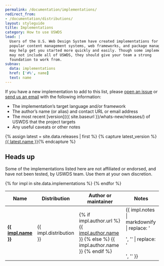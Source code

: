 ```yaml
---
permalink: /documentation/implementations/
redirect_from:
- /documentation/distributions/
layout: styleguide
title: Implementations
category: How to use USWDS
lead: |
  Users of the U.S. Web Design System have created implementations for
  popular content management systems, web frameworks, and package managers that
  may help get you started more quickly and easily. Though some implementations
  may not include all of USWDS, they should give your team a strong
  foundation to work from.
subnav:
  data: implementations
  href: ['#%', name]
  text: name
---
```


If you have a new implementation to add to this list, please [open an issue] or [send us an email] with the following information:

* The implementation’s target language and/or framework
* The author’s name (or alias) and contact URL or email address
* The most recent [version]({{ site.baseurl }}/whats-new/releases/) of USWDS that the project targets
* Any useful caveats or other notes

{% assign latest = site.data.releases | first %}
{% capture latest_version %}<a href="{{ site.baseurl }}/whats-new/releases/#version-{{ latest.name | slugify }}">{{ latest.name }}</a>{% endcapture %}

<div class="usa-alert usa-alert--warning">
  <div class="usa-alert__body">
    <h2 class="usa-alert__heading">Heads up</h2>
    <p class="usa-alert__text">Some of the implementations listed here are not affiliated or endorsed, and have not been tested, by USWDS team. Use them at your own discretion.</p>
  </div>
</div>

<div class="site-table-wrapper margin-top-4">
  <table class="usa-table--borderless site-table-responsive">
    <thead>
      <tr>
        <th scope="col">Name</th>
        <th scope="col">Distribution</th>
        <th scope="col">Author or maintainer</th>
        <th scope="col">Notes</th>
      </tr>
    </thead>
  {% for impl in site.data.implementations %}
    <tr id="{% if impl.id %}{{ impl.id }}{% else %}{{ impl.name | slugify }}{% endif %}">
      <td scope="row" data-title="Name">
        <strong><a href="{{ impl.url }}">{{ impl.name }}</a></strong>
      </td>
      <td data-title="Distribution">{{ impl.distribution }}</td>
      <td data-title="Author">
        {% if impl.author.url %}
        <a href="{{ impl.author.url }}">{{ impl.author.name }}</a>
        {% else %}
        {{ impl.author.name }}
        {% endif %}
      </td>
      <td data-title="Notes"><div>{{ impl.notes | markdownify | replace: '<p>', '' | replace: '</p>', '' }}</div></td>
    </tr>
  {% endfor %}
  </table>
</div>

[open an issue]: https://github.com/uswds/uswds-site/issues/new
[send us an email]: mailto:uswds@support.digitalgov.gov
